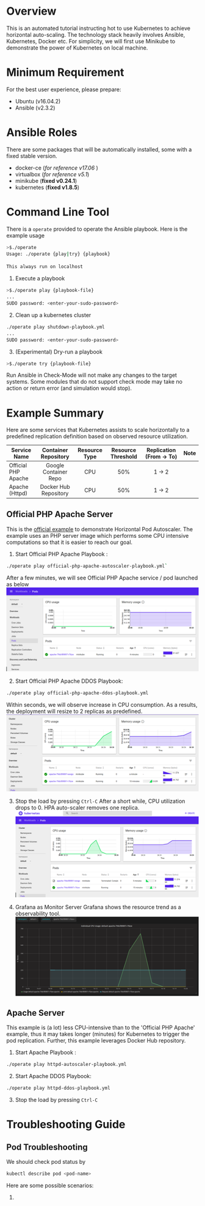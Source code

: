 # Overview
This is an automated tutorial instructing hot to use Kubernetes to achieve horizontal auto-scaling. The technology stack heavily involves Ansible, Kubernetes, Docker etc. For simplicity, we will first use Minikube to demonstrate the power of Kubernetes on local machine.


# Minimum Requirement
For the best user experience, please prepare:
* Ubuntu (v16.04.2)
* Ansible (v2.3.2)


# Ansible Roles
There are some packages that will be automatically installed, some with a fixed stable version.
* docker-ce (*for reference v17.06* )
* virtualbox (*for reference v5.1*)
* minikube (**fixed v0.24.1**)
* kubernetes (**fixed v1.8.5**)

# Command Line Tool
There is a `operate` provided to operate the Ansible playbook. Here is the example usage
```bash
>$./operate
Usage: ./operate {play|try} {playbook}

This always run on localhost
```
1. Execute a playbook
```bash
>$./operate play {playbook-file}
...
SUDO password: <enter-your-sudo-password>
```
2. Clean up a kubernetes cluster
```bash
./operate play shutdown-playbook.yml
...
SUDO password: <enter-your-sudo-password>
```
3. (Experimental) Dry-run a playbook
```bash
>$./operate try {playbook-file}
```
Run Ansible in Check-Mode will not make any changes to the target systems. Some modules that do not support check mode may take no action or return error (and simulation would stop).

# Example Summary
Here are some services that Kubernetes assists to scale horizontally to a predefined replication definition based on observed resource utilization.

| Service Name         | Container Repository | Resource Type    | Resource Threshold | Replication (From -> To)  |  Note    |
| ---------------------|:--------------------:|:----------------:| :----------------: | :------------------------:| :------: |
| Official PHP Apache  | Google Container Repo| CPU              | 50%                |  1 -> 2      |            |          |
| Apache (Httpd)       | Docker Hub Repository| CPU              | 50%                |  1 -> 2      |            |          |


## Official PHP Apache Server
This is the [official example](https://kubernetes.io/docs/tasks/run-application/horizontal-pod-autoscale-walkthrough/) to demonstrate Horizontal Pod Autoscaler. The example uses an PHP server image which performs some CPU intensive computations so that it is easier to reach our goal.
1. Start Official PHP Apache Playbook :
```bash
./operate play official-php-apache-autoscaler-playbook.yml`
```
After a few minutes, we will see Official PHP Apache service / pod launched as below ![](docs/img/apache_via_cpu/Before_Dashboard_One_Pod.png)

2. Start Official PHP Apache DDOS Playbook:
```bash
./operate play official-php-apache-ddos-playbook.yml
```
Within seconds, we will observe increase in CPU consumption. As a results, the deployment will resize to 2 replicas as predefined.
![](docs/img/apache_via_cpu/After_Dashboard_Two_Pods.png)

3. Stop the load by pressing `Ctrl-C`
After a short while, CPU utilization drops to 0. HPA auto-scaler removes one replica.
![](docs/img/apache_via_cpu/After_Back_To_One_Pod.png)

4. Grafana as Monitor Server
Grafana shows the resource trend as a observability tool.
![](docs/img/apache_via_cpu/Grafana_CPU_Spike.png)

## Apache Server
This example is (a lot) less CPU-intensive than to the 'Official PHP Apache' example, thus it may takes longer (minutes) for Kubernetes to trigger the pod replication. Further, this example leverages Docker Hub repository.
1. Start Apache Playbook :
```bash
./operate play httpd-autoscaler-playbook.yml
```
2. Start Apache DDOS Playbook:
```bash
./operate play httpd-ddos-playbook.yml
```
3. Stop the load by pressing `Ctrl-C`

# Troubleshooting Guide

## Pod Troubleshooting
We should check pod status by
```bash
kubectl describe pod <pod-name>
```

Here are some possible scenarios:

1.